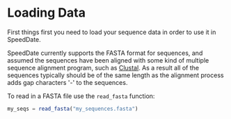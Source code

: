 # Loading Data

First things first you need to load your sequence data in order to use it in
SpeedDate.

SpeedDate currently supports the FASTA format for sequences, and assumed the
sequences have been aligned with some kind of multiple sequence alignment program,
such as [Clustal](http://www.clustal.org/clustal2/). As a result all of the
sequences typically should be of the same length as the alignment process adds
gap characters '-' to the sequences.

To read in a FASTA file use the `read_fasta` function:

```julia
my_seqs = read_fasta("my_sequences.fasta")
```